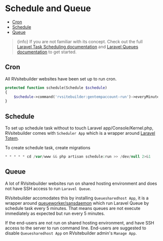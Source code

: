 # Schedule and Queue

  - [Cron](#cron)
  - [Schedule](#schedule)
  - [Queue](#queue)
  
  
> {info} If you are not familiar with its concept. Check out the full [Laravel Task Scheduling documentation](https://laravel.com/docs/master/scheduling) and [Laravel Queues documentation](https://laravel.com/docs/master/queues) to get started. 

<a name="cron"></a>
## Cron

All RVsitebuilder websites have been set up to run cron.

```php 
protected function schedule(Schedule $schedule)
{ 
    $schedule->command('rvsitebuilder:gentempaccount-run')->everyMinute();    
}
```
<a name="schedule"></a>
## Schedule

To set up schedule task without to touch Laravel app/Console/Kernel.php, RVsitebuilder comes with `Scheduler App` which is a wrapper around [Laravel Totem](https://github.com/codestudiohq/laravel-totem). 

To create schedule task, create migrations

```php
* * * * * cd /var/www && php artisan schedule:run >> /dev/null 2>&1
```

<a name="queue"></a>
## Queue

A lot of RVsitebuilder websites run on shared hosting environment and does not have SSH access to run `Laravel Queue`. 

RVsitebuilder accomodates this by installing `Queuesharedhost App`, it is a wrapper around [queueworker/sansdaemon](https://github.com/orobogenius/sansdaemon) which run Laravel Queue by schedule task every 5 minutes. That means queues are not execute immediately as expected but run every 5 minutes.

If the end-users are not run on shared hosting environment, and have SSH access to the server to run command line.  End-users are suggested to disable `Queuesharedhost App` on RVsitebuilder admin's `Manage App`.

